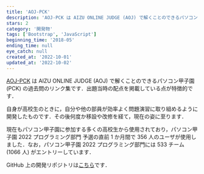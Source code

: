 ```yaml
---
title: 'AOJ-PCK'
description: 'AOJ-PCK は AIZU ONLINE JUDGE (AOJ) で解くことのできるパソコン甲子園 (PCK) の過去問のリンク集です．'
stars: 2
category: '開発物'
tags: ['Bootstrap', 'JavaScript']
beginning_time: '2018-05'
ending_time: null
eye_catch: null
created_at: '2022-10-01'
updated_at: '2022-10-02'
---
```


[AOJ-PCK](https://pro-ktmr.github.io/aoj-pck/) は AIZU ONLINE JUDGE (AOJ) で解くことのできるパソコン甲子園 (PCK) の過去問のリンク集です．出題当時の配点を掲載している点が特徴的です．

自身が高校生のときに，自分や他の部員が効率よく問題演習に取り組めるように開発したものです．その後何度か移設や改修を経て，現在の姿に至ります．

現在もパソコン甲子園に参加する多くの高校生から使用されており，パソコン甲子園 2022 プログラミング部門 予選の直前 1 か月間で 356 人のユーザが使用しました．なお，パソコン甲子園 2022 プログラミング部門には 533 チーム (1066 人) がエントリーしています．

GitHub 上の開発リポジトリは[こちら](https://github.com/Pro-ktmr/aoj-pck)です．
